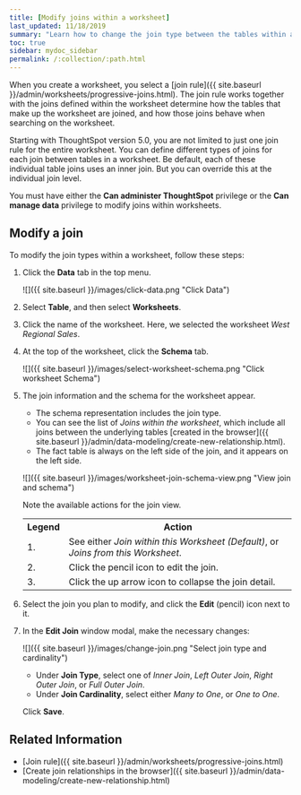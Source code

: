 ```yaml
---
title: [Modify joins within a worksheet]
last_updated: 11/18/2019
summary: "Learn how to change the join type between the tables within a worksheet."
toc: true
sidebar: mydoc_sidebar
permalink: /:collection/:path.html
---
```


When you create a worksheet, you select a [join rule]({{ site.baseurl }}/admin/worksheets/progressive-joins.html). The join rule works together with the joins defined within the worksheet determine how the tables that make up the worksheet are joined, and how those joins behave when searching on the worksheet.

Starting with ThoughtSpot version 5.0, you are not limited to just one join rule for the entire worksheet. You can define different types of joins for each join between tables in a worksheet. Be default, each of these individual table joins uses an inner join. But you can override this at the individual join level.

You must have either the **Can administer ThoughtSpot** privilege or the **Can manage data** privilege to modify joins within worksheets.

## Modify a join

To modify the join types within a worksheet, follow these steps:

1. Click the **Data** tab in the top menu.  

   ![]({{ site.baseurl }}/images/click-data.png "Click Data")

2. Select **Table**, and then select **Worksheets**.

3. Click the name of the worksheet. Here, we selected the worksheet _West Regional Sales_.

4. At the top of the worksheet, click the **Schema** tab.

   ![]({{ site.baseurl }}/images/select-worksheet-schema.png "Click worksheet Schema")

5. The join information and the schema for the worksheet appear.
   -  The schema representation includes the join type.  
   -  You can see the list of _Joins within the worksheet_, which include all joins between the underlying tables [created in the browser]({{ site.baseurl }}/admin/data-modeling/create-new-relationship.html).
   -  The fact table is always on the left side of the join, and it appears on the left side.

   ![]({{ site.baseurl }}/images/worksheet-join-schema-view.png "View join and schema")

   Note the available actions for the join view.  

   <table>
     <tr>
       <th>Legend</th>
       <th>Action</th>
     </tr>
     <tr>
       <td>1.</td>
       <td>See either <em>Join within this Worksheet (Default)</em>, or <em>Joins from this Worksheet</em>.</td>
     </tr>
     <tr>
       <td>2.</td>
       <td>Click the pencil icon to edit the join.</td>
     </tr>
     <tr>
       <td>3.</td>
       <td>Click the up arrow icon to collapse the join detail.</td>
     </tr>
   </table>

7. Select the join you plan to modify, and click the **Edit** \(pencil\) icon next to it.

8. In the **Edit Join** window modal, make the necessary changes:  

   ![]({{ site.baseurl }}/images/change-join.png "Select join type and cardinality")

    -  Under **Join Type**, select one of _Inner Join_, _Left Outer Join_, _Right Outer Join_, or _Full Outer Join_.
    - Under **Join Cardinality**, select either _Many to One_, or _One to One_.

   Click **Save**.

## Related Information

-   [Join rule]({{ site.baseurl }}/admin/worksheets/progressive-joins.html)
-   [Create join relationships in the browser]({{ site.baseurl }}/admin/data-modeling/create-new-relationship.html)
